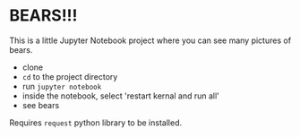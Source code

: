 # BEARS!!!  

This is a little Jupyter Notebook project where you can see many pictures of bears.

- clone
- `cd` to the project directory
- run `jupyter notebook`
- inside the notebook, select 'restart kernal and run all'
- see bears

Requires `request` python library to be installed. 